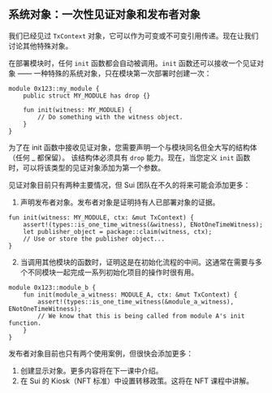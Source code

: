 ## 系统对象：一次性见证对象和发布者对象

我们已经见过 `TxContext` 对象，它可以作为可变或不可变引用传递。现在让我们讨论其他特殊对象。

在部署模块时，任何 `init` 函数都会自动被调用。`init` 函数还可以接收一个见证对象 —— 一种特殊的系统对象，只在模块第一次部署时创建一次：

```move
module 0x123::my_module {
    public struct MY_MODULE has drop {}
    
    fun init(witness: MY_MODULE) {
        // Do something with the witness object.
    }
}
```
为了在 init 函数中接收见证对象，您需要声明一个与模块同名但全大写的结构体（任何 _ 都保留）。
该结构体必须具有 `drop` 能力。现在，当您定义 `init` 函数时，可以将该类型的见证对象添加为第一个参数。

见证对象目前只有两种主要情况，但 Sui 团队在不久的将来可能会添加更多：

1. 声明发布者对象。发布者对象是证明持有人已部署对象的证据。

```move
fun init(witness: MY_MODULE, ctx: &mut TxContext) {
    assert!(types::is_one_time_witness(&witness), ENotOneTimeWitness);
    let publisher_object = package::claim(witness, ctx);
    // Use or store the publisher object...
}
```
2. 当调用其他模块的函数时，证明这是在初始化流程的中间。这通常在需要与多个不同模块一起完成一系列初始化项目的操作时很有用。

```move
module 0x123::module_b {
    fun init(module_a_witness: MODULE_A, ctx: &mut TxContext) {
        assert!(types::is_one_time_witness(&module_a_witness), ENotOneTimeWitness);
        // We know that this is being called from module A's init function.
    }
}
```
发布者对象目前也只有两个使用案例，但很快会添加更多：

1. 创建显示对象。更多内容将在下一课中介绍。
2. 在 Sui 的 Kiosk（NFT 标准）中设置转移政策。这将在 NFT 课程中讲解。